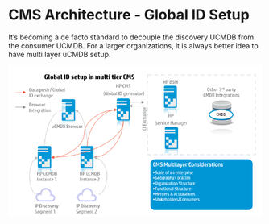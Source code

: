 # CMS Architecture - Global ID Setup

It’s becoming a de facto standard to decouple the discovery UCMDB from the consumer UCMDB. For a larger organizations, it is always better idea to have multi layer uCMDB setup.

![](../images/cms_architecture/global_id.png)


